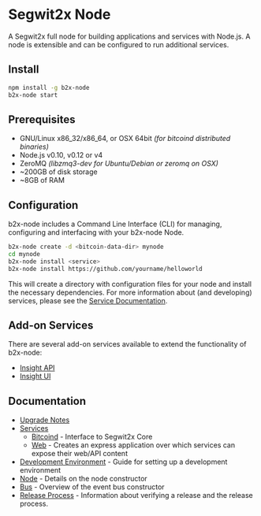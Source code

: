 Segwit2x Node
============

A Segwit2x full node for building applications and services with Node.js. A node is extensible and can be configured to run additional services.

## Install

```bash
npm install -g b2x-node
b2x-node start
```

## Prerequisites

- GNU/Linux x86_32/x86_64, or OSX 64bit *(for bitcoind distributed binaries)*
- Node.js v0.10, v0.12 or v4
- ZeroMQ *(libzmq3-dev for Ubuntu/Debian or zeromq on OSX)*
- ~200GB of disk storage
- ~8GB of RAM

## Configuration

b2x-node includes a Command Line Interface (CLI) for managing, configuring and interfacing with your b2x-node Node.

```bash
b2x-node create -d <bitcoin-data-dir> mynode
cd mynode
b2x-node install <service>
b2x-node install https://github.com/yourname/helloworld
```

This will create a directory with configuration files for your node and install the necessary dependencies. For more information about (and developing) services, please see the [Service Documentation](docs/services.md).

## Add-on Services

There are several add-on services available to extend the functionality of b2x-node:

- [Insight API](https://github.com/SegwitB2X/b2x-insight-api)
- [Insight UI](https://github.com/SegwitB2X/b2x-insight-ui)

## Documentation

- [Upgrade Notes](docs/upgrade.md)
- [Services](docs/services.md)
  - [Bitcoind](docs/services/bitcoind.md) - Interface to Segwit2x Core
  - [Web](docs/services/web.md) - Creates an express application over which services can expose their web/API content
- [Development Environment](docs/development.md) - Guide for setting up a development environment
- [Node](docs/node.md) - Details on the node constructor
- [Bus](docs/bus.md) - Overview of the event bus constructor
- [Release Process](docs/release.md) - Information about verifying a release and the release process.
